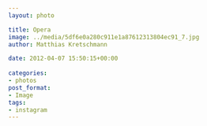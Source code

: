 ```yaml
---
layout: photo

title: Opera
image: ../media/5df6e0a280c911e1a87612313804ec91_7.jpg
author: Matthias Kretschmann

date: 2012-04-07 15:50:15+00:00
  
categories:
- photos
post_format:
- Image
tags:
- instagram
---
```



